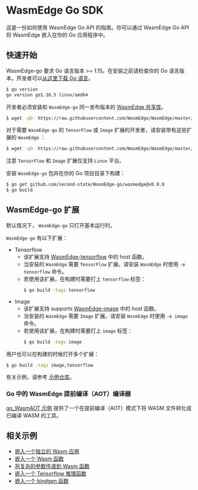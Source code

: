# WasmEdge Go SDK

这是一份如何使用 WasmEdge Go API 的指南。你可以通过 WasmEdge Go API 将 WasmEdge 嵌入在你的 Go 应用程序中。

## 快速开始

WasmEdge-go 要求 Go 语言版本 >= 1.15。在安装之前请检查你的 Go 语言版本。开发者可以[从这里下载 Go 语言](https://golang.org/dl/)。

```bash
$ go version
go version go1.16.5 linux/amd64
```

开发者必须安装和 `WasmEdge-go` 同一发布版本的 [WasmEdge 共享库](../start/install.md)。

```bash
$ wget -qO- https://raw.githubusercontent.com/WasmEdge/WasmEdge/master/utils/install.sh | bash -s -- -v 0.9.0
```

对于需要 `WasmEdge-go` 的 `TensorFlow` 或 `Image` 扩展的开发者，请安装带有这些扩展的 `WasmEdge` ：

```bash
$ wget -qO- https://raw.githubusercontent.com/WasmEdge/WasmEdge/master/utils/install.sh | bash -s -- -v 0.9.0 -e tensorflow,image
```

注意 `TensorFlow` 和 `Image` 扩展仅支持 `Linux` 平台。

安装 `WasmEdge-go` 包并在你的 Go 项目目录下构建：

```bash
$ go get github.com/second-state/WasmEdge-go/wasmedge@v0.9.0
$ go build
```

## WasmEdge-go 扩展

默认情况下， `WasmEdge-go` 只打开基本运行时。

`WasmEdge-go` 有以下扩展：

 - Tensorflow
    * 该扩展支持 [WasmEdge-tensorflow](https://github.com/second-state/WasmEdge-tensorflow) 中的 host 函数。
    * 当安装的 `WasmEdge` 需要 `TensorFlow` 扩展。请安装 `WasmEdge` 时使用 `-e tensorflow` 命令。
    * 若使用该扩展，在构建时需要打上 `tensorflow` 标签：
        ```bash
        $ go build -tags tensorflow
        ```
 - Image
    * 该扩展支持 supports [WasmEdge-image](https://github.com/second-state/WasmEdge-image) 中的 host 函数。
    * 当安装的 `WasmEdge` 需要 `Image` 扩展。请安装 `WasmEdge` 时使用 `-e image` 命令。
    * 若使用该扩展，在构建时需要打上 `image` 标签：
        ```bash
        $ go build -tags image
        ```

用户也可以在构建的时候打开多个扩展：

```bash
$ go build -tags image,tensorflow
```

有关示例，请参考 [示例仓库](https://github.com/second-state/WasmEdge-go-examples/)。

### Go 中的 WasmEdge 提前编译（AOT）编译器

[go_WasmAOT 示例](https://github.com/second-state/WasmEdge-go-examples/tree/master/go_WasmAOT) 提供了一个在提前编译（AOT）模式下将 WASM 文件转化成已编译 WASM 的工具。

## 相关示例

* [嵌入一个独立的 Wasm 应用](go/app.md)
* [嵌入一个 Wasm 函数](go/function.md)
* [将复杂的参数传递到 Wasm 函数](go/memory.md)
* [嵌入一个 Tensorflow 推理函数](go/tensorflow.md)
* [嵌入一个 bindgen 函数](go/bindgen.md)

